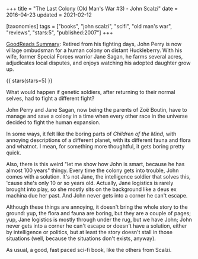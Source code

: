 +++
title = "The Last Colony (Old Man's War #3) - John Scalzi"
date = 2016-04-23
updated = 2021-02-12

[taxonomies]
tags = ["books", "john scalzi", "scifi", "old man's war", "reviews", 
"stars:5", "published:2007"]
+++

[GoodReads Summary](https://www.goodreads.com/book/show/88071.The_Last_Colony):
Retired from his fighting days, John Perry is now village ombudsman for a
human colony on distant Huckleberry. With his wife, former Special Forces
warrior Jane Sagan, he farms several acres, adjudicates local disputes, and
enjoys watching his adopted daughter grow up.

<!-- more -->

{{ stars(stars=5) }}

What would happen if genetic soldiers, after returning to their normal selves,
had to fight a different fight?

John Perry and Jane Sagan, now being the parents of Zoë Boutin, have to manage
and save a colony in a time when every other race in the universe decided to
fight the human expansion.

In some ways, it felt like the boring parts of _Children of the Mind_, with
annoying descriptions of a different planet, with its different fauna and
flora and whatnot. I mean, for something more thoughtful, it gets boring
pretty quick.

Also, there is this weird "let me show how John is smart, because he has
almost 100 years" thingy. Every time the colony gets into trouble, John comes
with a solution. It's not Jane, the intelligence soldier that solves this,
'cause she's only 10 or so years old. Actually, Jane logistics is rarely
brought into play, so she mostly sits on the background like a deus ex machina
due her past. And John never gets into a corner he can't escape.

Although these things are annoying, it doesn't bring the whole story to the
ground: yup, the flora and fauna are boring, but they are a couple of pages;
yup, Jane logistics is mostly through under the rug, but we have John; John
never gets into a corner he can't escape or doesn't have a solution, either by
intelligence or politics, but at least the story doesn't stall in those
situations (well, because the situations don't exists, anyway).

As usual, a good, fast paced sci-fi book, like the others from Scalzi. 
